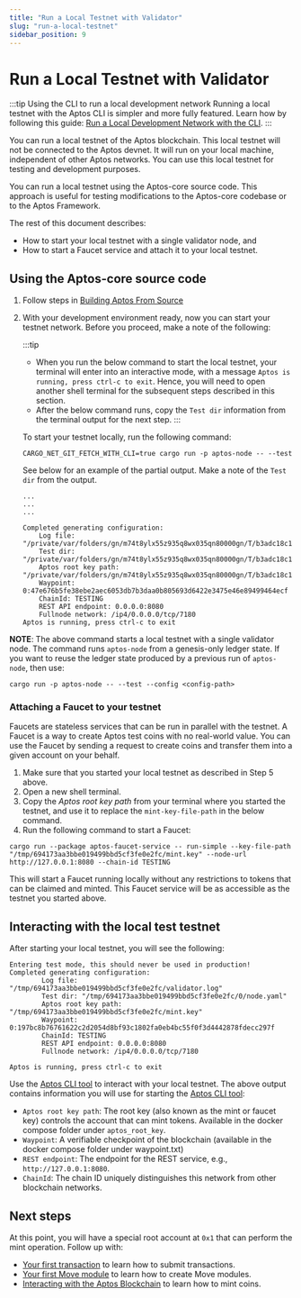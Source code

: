 ```yaml
---
title: "Run a Local Testnet with Validator"
slug: "run-a-local-testnet"
sidebar_position: 9
---
```


# Run a Local Testnet with Validator

:::tip Using the CLI to run a local development network
Running a local testnet with the Aptos CLI is simpler and more fully featured. Learn how by following this guide: [Run a Local Development Network with the CLI](../../tools/aptos-cli/use-cli/running-a-local-network.md).
:::

You can run a local testnet of the Aptos blockchain. This local testnet will not be connected to the Aptos devnet. It will run on your local machine, independent of other Aptos networks. You can use this local testnet for testing and development purposes.

You can run a local testnet using the Aptos-core source code. This approach is useful for testing modifications to the Aptos-core codebase or to the Aptos Framework.

The rest of this document describes:

- How to start your local testnet with a single validator node, and
- How to start a Faucet service and attach it to your local testnet.

## Using the Aptos-core source code

1. Follow steps in [Building Aptos From Source](../../guides/building-from-source.md)

2. With your development environment ready, now you can start your testnet network. Before you proceed, make a note of the following:

   :::tip

   - When you run the below command to start the local testnet, your terminal will enter into an interactive mode, with a message `Aptos is running, press ctrl-c to exit`. Hence, you will need to open another shell terminal for the subsequent steps described in this section.
   - After the below command runs, copy the `Test dir` information from the terminal output for the next step.
     :::

   To start your testnet locally, run the following command:

   ```
   CARGO_NET_GIT_FETCH_WITH_CLI=true cargo run -p aptos-node -- --test
   ```

   See below for an example of the partial output. Make a note of the `Test dir` from the output.

   ```
   ...
   ...
   ...

   Completed generating configuration:
       Log file: "/private/var/folders/gn/m74t8ylx55z935q8wx035qn80000gn/T/b3adc18c144bfcc78a1541953893bc1c/validator.log"
       Test dir: "/private/var/folders/gn/m74t8ylx55z935q8wx035qn80000gn/T/b3adc18c144bfcc78a1541953893bc1c/0/node.yaml"
       Aptos root key path: "/private/var/folders/gn/m74t8ylx55z935q8wx035qn80000gn/T/b3adc18c144bfcc78a1541953893bc1c/mint.key"
       Waypoint: 0:47e676b5fe38ebe2aec6053db7b3daa0b805693d6422e3475e46e89499464ecf
       ChainId: TESTING
       REST API endpoint: 0.0.0.0:8080
       Fullnode network: /ip4/0.0.0.0/tcp/7180
   Aptos is running, press ctrl-c to exit
   ```

**NOTE**: The above command starts a local testnet with a single validator node. The command runs `aptos-node` from a genesis-only ledger state. If you want to reuse the ledger state produced by a previous run of `aptos-node`, then use:

```
cargo run -p aptos-node -- --test --config <config-path>
```

### Attaching a Faucet to your testnet

Faucets are stateless services that can be run in parallel with the testnet. A Faucet is a way to create Aptos test coins with no real-world value. You can use the Faucet by sending a request to create coins and transfer them into a given account on your behalf.

1. Make sure that you started your local testnet as described in Step 5 above.
2. Open a new shell terminal.
3. Copy the _Aptos root key path_ from your terminal where you started the testnet, and use it to replace the `mint-key-file-path` in the below command.
4. Run the following command to start a Faucet:

```
cargo run --package aptos-faucet-service -- run-simple --key-file-path "/tmp/694173aa3bbe019499bbd5cf3fe0e2fc/mint.key" --node-url http://127.0.0.1:8080 --chain-id TESTING
```

This will start a Faucet running locally without any restrictions to tokens that can be claimed and minted. This Faucet service will be as accessible as the testnet you started above.

## Interacting with the local test testnet

After starting your local testnet, you will see the following:

```
Entering test mode, this should never be used in production!
Completed generating configuration:
        Log file: "/tmp/694173aa3bbe019499bbd5cf3fe0e2fc/validator.log"
        Test dir: "/tmp/694173aa3bbe019499bbd5cf3fe0e2fc/0/node.yaml"
        Aptos root key path: "/tmp/694173aa3bbe019499bbd5cf3fe0e2fc/mint.key"
        Waypoint: 0:197bc8b76761622c2d2054d8bf93c1802fa0eb4bc55f0f3d4442878fdecc297f
        ChainId: TESTING
        REST API endpoint: 0.0.0.0:8080
        Fullnode network: /ip4/0.0.0.0/tcp/7180

Aptos is running, press ctrl-c to exit
```

Use the [Aptos CLI tool](../../tools/aptos-cli/install-cli/index.md) to interact with your local testnet. The above output contains information you will use for starting the [Aptos CLI tool](../../tools/aptos-cli/use-cli/index.md):

- `Aptos root key path`: The root key (also known as the mint or faucet key) controls the account that can mint tokens. Available in the docker compose folder under `aptos_root_key`.
- `Waypoint`: A verifiable checkpoint of the blockchain (available in the docker compose folder under waypoint.txt)
- `REST endpoint`: The endpoint for the REST service, e.g., `http://127.0.0.1:8080`.
- `ChainId`: The chain ID uniquely distinguishes this network from other blockchain networks.

## Next steps

At this point, you will have a special root account at `0x1` that can perform the mint operation. Follow up with:

- [Your first transaction](../../tutorials/first-transaction.md) to learn how to submit transactions.
- [Your first Move module](../../tutorials/first-move-module.md) to learn how to create Move modules.
- [Interacting with the Aptos Blockchain](../../tutorials/first-coin.md) to learn how to mint coins.
